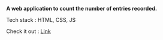 **A web application to count the number of entries recorded.**

Tech stack : HTML, CSS, JS

Check it out : [Link](https://zesty-pastelito-45852f.netlify.app/)
